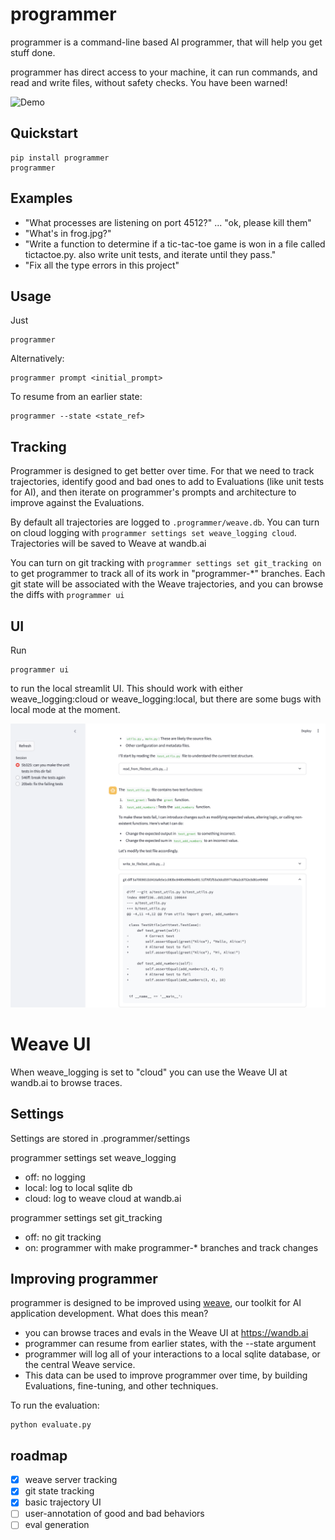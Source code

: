 # programmer

programmer is a command-line based AI programmer, that will help you get stuff done.

programmer has direct access to your machine, it can run commands, and read and write files, without safety checks. You have been warned!

![Demo](./assets/programmer-demo-1080.gif)

## Quickstart

```
pip install programmer
programmer 
```

## Examples

- "What processes are listening on port 4512?" ... "ok, please kill them"
- "What's in frog.jpg?"
- "Write a function to determine if a tic-tac-toe game is won in a file called tictactoe.py. also write unit tests, and iterate until they pass."
- "Fix all the type errors in this project"


## Usage

Just

```
programmer
```

Alternatively:
```
programmer prompt <initial_prompt>
```

To resume from an earlier state:
```
programmer --state <state_ref>
```

## Tracking

Programmer is designed to get better over time. For that we need to track trajectories, identify good and bad ones to add to Evaluations (like unit tests for AI), and then iterate on programmer's prompts and architecture to improve against the Evaluations.

By default all trajectories are logged to `.programmer/weave.db`. You can turn on cloud logging with `programmer settings set weave_logging cloud`. Trajectories will be saved to Weave at wandb.ai

You can turn on git tracking with `programmer settings set git_tracking on` to get programmer to track all of its work in "programmer-*" branches. Each git state will be associated with the Weave trajectories, and you can browse the diffs with `programmer ui`

## UI

Run

```
programmer ui
```

to run the local streamlit UI. This should work with either weave_logging:cloud or weave_logging:local, but there are some bugs with local mode at the moment.

![Programmer UI screenshot](./assets/programmer-ui.png)

# Weave UI 

When weave_logging is set to "cloud" you can use the Weave UI at wandb.ai to browse traces.

## Settings

Settings are stored in .programmer/settings

programmer settings set weave_logging <value>
  - off: no logging
  - local: log to local sqlite db
  - cloud: log to weave cloud at wandb.ai

programmer settings set git_tracking <value>
  - off: no git tracking
  - on: programmer with make programmer-* branches and track changes

## Improving programmer

programmer is designed to be improved using [weave](https://wandb.me/weave), our toolkit for AI application development. What does this mean?

- you can browse traces and evals in the Weave UI at https://wandb.ai
- programmer can resume from earlier states, with the --state argument
- programmer will log all of your interactions to a local sqlite database, or the central Weave service.
- This data can be used to improve programmer over time, by building Evaluations, fine-tuning, and other techniques.

To run the evaluation:

```
python evaluate.py
```

## roadmap

- [x] weave server tracking
- [x] git state tracking
- [x] basic trajectory UI
- [ ] user-annotation of good and bad behaviors
- [ ] eval generation